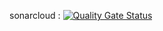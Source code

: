 sonarcloud : [![Quality Gate Status](https://sonarcloud.io/api/project_badges/measure?project=Sam1-m00_CS-392-Project-repo&metric=alert_status)](https://sonarcloud.io/summary/new_code?id=Sam1-m00_CS-392-Project-repo)
